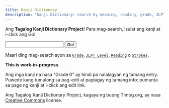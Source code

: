 ```yaml
---
title: Kanji Dictionary
description: "Kanji Dictionary: search by meaning, reading, grade, JLPT level and strokes"
---
```

Ang **Tagalog Kanji Dictionary Project**! Para mag-search, isulat ang kanji at i-click ang Go!

<input type="text" id="text" />
<input type="button" id="btn" value="Go!" onClick="javascript: window.open('https://www.timog.org/kanji/' + document.getElementById('text').value);" />

Maari ding mag-search ayon sa [`Grade`](https://timog.org/kanji_grade/), [`JLPT Level`](https://timog.org/kanji_jlpt/), [`Reading`](https://timog.org/kanji_reading/) o [`Strokes`](https://timog.org/kanji_strokes/).

**This is work-in-progress.**

Ang mga kanji na nasa "Grade 0" ay hindi pa nalalagyan ng tamang entry. Puwede kang tumulong sa pag-edit at paglagay ng tamang info: pumunta sa page ng kanji at i-click ang edit link.

Ang Tagalog Kanji Dictionary Project, kagaya ng buong Timog.org, ay nasa [Creative Commons](https://creativecommons.org/licenses/by-sa/4.0/) license.